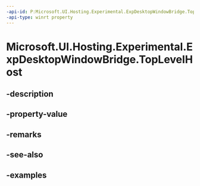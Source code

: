 ```yaml
---
-api-id: P:Microsoft.UI.Hosting.Experimental.ExpDesktopWindowBridge.TopLevelHost
-api-type: winrt property
---
```


# Microsoft.UI.Hosting.Experimental.ExpDesktopWindowBridge.TopLevelHost

<!--
public Microsoft.UI.Hosting.Experimental.ExpDesktopWindowTopLevelHost TopLevelHost { get; }
-->


## -description

## -property-value

## -remarks

## -see-also

## -examples


